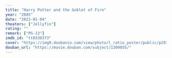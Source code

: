 ```yaml
---
title: "Harry Potter and the Goblet of Fire"
year: "2005"
date: "2022-01-04"
theaters: ["Jellyfin"]
rating: ""
remark: ["PG-13"]
imdb_id: "tt0330373"
cover: "https://img9.doubanio.com/view/photo/l_ratio_poster/public/p2913456904.jpg"
douban_url: "https://movie.douban.com/subject/1309055/"
---
```

